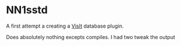 # NN1sstd

A first attempt a creating a [VisIt](https://wci.llnl.gov/simulation/computer-codes/visit) database plugin.

Does absolutely nothing excepts compiles. I had two tweak the output

